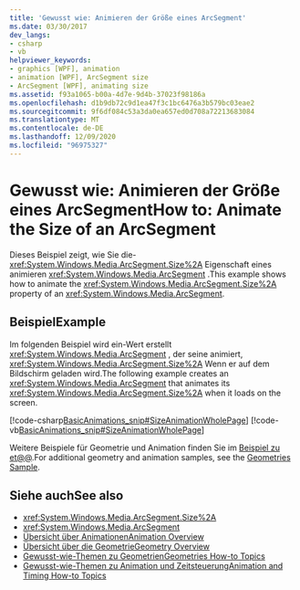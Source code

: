 ```yaml
---
title: 'Gewusst wie: Animieren der Größe eines ArcSegment'
ms.date: 03/30/2017
dev_langs:
- csharp
- vb
helpviewer_keywords:
- graphics [WPF], animation
- animation [WPF], ArcSegment size
- ArcSegment [WPF], animating size
ms.assetid: f93a1065-b00a-4d7e-9d4b-37023f98186a
ms.openlocfilehash: d1b9db72c9d1ea47f3c1bc6476a3b579bc03eae2
ms.sourcegitcommit: 9f6df084c53a3da0ea657ed0d708a72213683084
ms.translationtype: MT
ms.contentlocale: de-DE
ms.lasthandoff: 12/09/2020
ms.locfileid: "96975327"
---
```

# <a name="how-to-animate-the-size-of-an-arcsegment"></a><span data-ttu-id="4dc7e-102">Gewusst wie: Animieren der Größe eines ArcSegment</span><span class="sxs-lookup"><span data-stu-id="4dc7e-102">How to: Animate the Size of an ArcSegment</span></span>
<span data-ttu-id="4dc7e-103">Dieses Beispiel zeigt, wie Sie die- <xref:System.Windows.Media.ArcSegment.Size%2A> Eigenschaft eines animieren <xref:System.Windows.Media.ArcSegment> .</span><span class="sxs-lookup"><span data-stu-id="4dc7e-103">This example shows how to animate the <xref:System.Windows.Media.ArcSegment.Size%2A> property of an <xref:System.Windows.Media.ArcSegment>.</span></span>  
  
## <a name="example"></a><span data-ttu-id="4dc7e-104">Beispiel</span><span class="sxs-lookup"><span data-stu-id="4dc7e-104">Example</span></span>  
 <span data-ttu-id="4dc7e-105">Im folgenden Beispiel wird ein-Wert erstellt <xref:System.Windows.Media.ArcSegment> , der seine animiert, <xref:System.Windows.Media.ArcSegment.Size%2A> Wenn er auf dem Bildschirm geladen wird.</span><span class="sxs-lookup"><span data-stu-id="4dc7e-105">The following example creates an <xref:System.Windows.Media.ArcSegment> that animates its <xref:System.Windows.Media.ArcSegment.Size%2A> when it loads on the screen.</span></span>  
  
 [!code-csharp[BasicAnimations_snip#SizeAnimationWholePage](~/samples/snippets/csharp/VS_Snippets_Wpf/BasicAnimations_snip/CSharp/SizeAnimationExample.cs#sizeanimationwholepage)]
 [!code-vb[BasicAnimations_snip#SizeAnimationWholePage](~/samples/snippets/visualbasic/VS_Snippets_Wpf/BasicAnimations_snip/VisualBasic/SizeAnimationExample.vb#sizeanimationwholepage)]  
  
 <span data-ttu-id="4dc7e-106">Weitere Beispiele für Geometrie und Animation finden Sie im [Beispiel zu et@@](https://github.com/Microsoft/WPF-Samples/tree/master/Graphics/Geometry).</span><span class="sxs-lookup"><span data-stu-id="4dc7e-106">For additional geometry and animation samples, see the [Geometries Sample](https://github.com/Microsoft/WPF-Samples/tree/master/Graphics/Geometry).</span></span>  
  
## <a name="see-also"></a><span data-ttu-id="4dc7e-107">Siehe auch</span><span class="sxs-lookup"><span data-stu-id="4dc7e-107">See also</span></span>

- <xref:System.Windows.Media.ArcSegment.Size%2A>
- <xref:System.Windows.Media.ArcSegment>
- [<span data-ttu-id="4dc7e-108">Übersicht über Animationen</span><span class="sxs-lookup"><span data-stu-id="4dc7e-108">Animation Overview</span></span>](animation-overview.md)
- [<span data-ttu-id="4dc7e-109">Übersicht über die Geometrie</span><span class="sxs-lookup"><span data-stu-id="4dc7e-109">Geometry Overview</span></span>](geometry-overview.md)
- [<span data-ttu-id="4dc7e-110">Gewusst-wie-Themen zu Geometrien</span><span class="sxs-lookup"><span data-stu-id="4dc7e-110">Geometries How-to Topics</span></span>](geometries-how-to-topics.md)
- [<span data-ttu-id="4dc7e-111">Gewusst-wie-Themen zu Animation und Zeitsteuerung</span><span class="sxs-lookup"><span data-stu-id="4dc7e-111">Animation and Timing How-to Topics</span></span>](animation-and-timing-how-to-topics.md)
